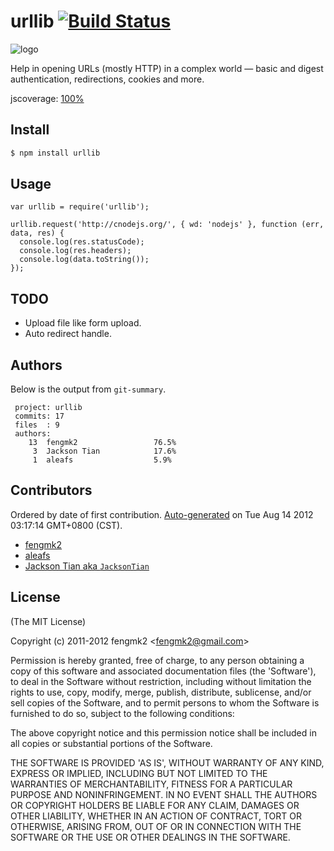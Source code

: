 # urllib [![Build Status](https://secure.travis-ci.org/TBEDP/urllib.png?branch=master)](http://travis-ci.org/TBEDP/urllib)

![logo](https://raw.github.com/TBEDP/urllib/master/logo.png)

Help in opening URLs (mostly HTTP) in a complex world — basic and digest authentication, redirections, cookies and more.

jscoverage: [100%](http://fengmk2.github.com/coverage/urllib.html)

## Install

```bash
$ npm install urllib
```

## Usage

```
var urllib = require('urllib');

urllib.request('http://cnodejs.org/', { wd: 'nodejs' }, function (err, data, res) {
  console.log(res.statusCode);
  console.log(res.headers);
  console.log(data.toString());
});
```

## TODO

* Upload file like form upload.
* Auto redirect handle.

## Authors

Below is the output from `git-summary`.

```
 project: urllib
 commits: 17
 files  : 9
 authors: 
    13	fengmk2                 76.5%
     3	Jackson Tian            17.6%
     1	aleafs                  5.9%
```

## Contributors
Ordered by date of first contribution.
[Auto-generated](http://github.com/dtrejo/node-authors) on Tue Aug 14 2012 03:17:14 GMT+0800 (CST).

- [fengmk2](http://fengmk2.github.com)
- [aleafs](https://github.com/aleafs)
- [Jackson Tian aka `JacksonTian`](https://github.com/JacksonTian)

## License 

(The MIT License)

Copyright (c) 2011-2012 fengmk2 &lt;fengmk2@gmail.com&gt;

Permission is hereby granted, free of charge, to any person obtaining
a copy of this software and associated documentation files (the
'Software'), to deal in the Software without restriction, including
without limitation the rights to use, copy, modify, merge, publish,
distribute, sublicense, and/or sell copies of the Software, and to
permit persons to whom the Software is furnished to do so, subject to
the following conditions:

The above copyright notice and this permission notice shall be
included in all copies or substantial portions of the Software.

THE SOFTWARE IS PROVIDED 'AS IS', WITHOUT WARRANTY OF ANY KIND,
EXPRESS OR IMPLIED, INCLUDING BUT NOT LIMITED TO THE WARRANTIES OF
MERCHANTABILITY, FITNESS FOR A PARTICULAR PURPOSE AND NONINFRINGEMENT.
IN NO EVENT SHALL THE AUTHORS OR COPYRIGHT HOLDERS BE LIABLE FOR ANY
CLAIM, DAMAGES OR OTHER LIABILITY, WHETHER IN AN ACTION OF CONTRACT,
TORT OR OTHERWISE, ARISING FROM, OUT OF OR IN CONNECTION WITH THE
SOFTWARE OR THE USE OR OTHER DEALINGS IN THE SOFTWARE.
